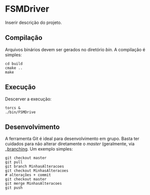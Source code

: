 FSMDriver
=========

Inserir descrição do projeto.

Compilação
----------

Arquivos binários devem ser gerados no diretório _bin_. A compilação é simples:

    cd build
    cmake ..
    make

Execução
--------

Descerver a execução:

    torcs &
    ./bin/FSMDrive

Desenvolvimento
-----------

A ferramenta Git é ideal para desenvolvimento em grupo. Basta ter cuidados para
não alterar diretamente o _master_ (geralmente, via _[branching](http://git-scm.com/book/en/Git-Branching-What-a-Branch-Is).
Um exemplo simples:

    git checkout master
    git pull
    git branch MinhasAlteracoes
    git checkout MinhasAlteracoes
    # alterações + commit
    git checkout master
    git merge MinhasAlteracoes
    git push